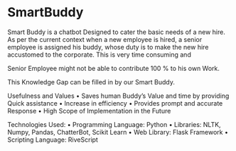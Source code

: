 # SmartBuddy

Smart Buddy is a chatbot Designed to cater the basic needs of a new hire. As per the current context when a new employee is hired, a senior employee is assigned his buddy, whose duty is to make the new hire accustomed to the corporate. This is very time consuming and 

Senior Employee might not be able to contribute 100 % to his own Work.

This Knowledge Gap can be filled in by our Smart Buddy.

Usefulness and Values
•	Saves human Buddy’s Value and time by providing Quick assistance
•	Increase in efficiency
•	Provides prompt and accurate Response
•	High Scope of Implementation in the Future

Technologies Used:
•	Programming Language: Python
•	Libraries: NLTK, Numpy, Pandas, ChatterBot, Scikit Learn
•	Web Library: Flask Framework
•	Scripting Language: RiveScript




